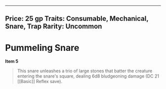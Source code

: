 
---
Price: 25 gp
Traits: Consumable, Mechanical, Snare, Trap
Rarity: Uncommon
---

# Pummeling Snare

**Item 5**

> This snare unleashes a trio of large stones that batter the creature entering the snare's square, dealing 6d8 bludgeoning damage (DC 21 [[Basic]] Reflex save).
